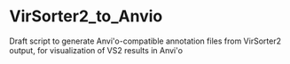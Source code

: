 # VirSorter2_to_Anvio
Draft script to generate Anvi'o-compatible annotation files from VirSorter2 output, for visualization of VS2 results in Anvi'o
